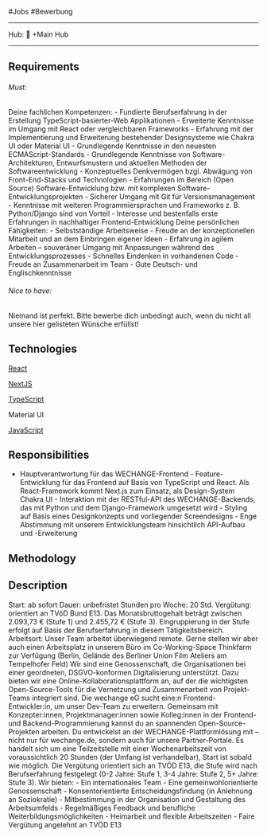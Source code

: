 #Jobs #Bewerbung
___
Hub: 🎯 +Main Hub
___



## Requirements

###### Must:

Deine fachlichen Kompetenzen: - Fundierte Berufserfahrung in der Erstellung TypeScript-basierter-Web Applikationen - Erweiterte Kenntnisse im Umgang mit React oder vergleichbaren Frameworks - Erfahrung mit der Implementierung und Erweiterung bestehender Designsysteme wie Chakra UI oder Material UI - Grundlegende Kenntnisse in den neuesten ECMAScript-Standards - Grundlegende Kenntnisse von Software-Architekturen, Entwurfsmustern und aktuellen Methoden der Softwareentwicklung - Konzeptuelles Denkvermögen bzgl. Abwägung von Front-End-Stacks und Technologien - Erfahrungen im Bereich (Open Source) Software-Entwicklung bzw. mit komplexen Software-Entwicklungsprojekten - Sicherer Umgang mit Git für Versionsmanagement - Kenntnisse mit weiteren Programmiersprachen und Frameworks z. B. Python/Django sind von Vorteil - Interesse und bestenfalls erste Erfahrungen in nachhaltiger Frontend-Entwicklung Deine persönlichen Fähigkeiten: - Selbstständige Arbeitsweise - Freude an der konzeptionellen Mitarbeit und an dem Einbringen eigener Ideen - Erfahrung in agilem Arbeiten – souveräner Umgang mit Anpassungen während des Entwicklungsprozesses - Schnelles Eindenken in vorhandenen Code - Freude an Zusammenarbeit im Team - Gute Deutsch- und Englischkenntnisse

###### Nice to have:

Niemand ist perfekt. Bitte bewerbe dich unbedingt auch, wenn du nicht all unsere hier gelisteten Wünsche erfüllst!

## Technologies

[React](https://germantechjobs.de/jobs/React/all "React Jobs Germany")

[NextJS](https://germantechjobs.de/jobs/NextJS/all "NextJS Jobs Germany")

[TypeScript](https://germantechjobs.de/jobs/TypeScript/all "TypeScript Jobs Germany")

Material UI

[JavaScript](https://germantechjobs.de/jobs/JavaScript/all "JavaScript Jobs Germany")

## Responsibilities

- Hauptverantwortung für das WECHANGE-Frontend - Feature-Entwicklung für das Frontend auf Basis von TypeScript und React. Als React-Framework kommt Next.js zum Einsatz, als Design-System Chakra UI - Interaktion mit der RESTful-API des WECHANGE-Backends, das mit Python und dem Django-Framework umgesetzt wird - Styling auf Basis eines Designkonzepts und vorliegender Screendesigns - Enge Abstimmung mit unserem Entwicklungsteam hinsichtlich API-Aufbau und -Erweiterung

## Methodology

## Description

Start: ab sofort Dauer: unbefristet Stunden pro Woche: 20 Std. Vergütung: orientiert an TVöD Bund E13. Das Monatsbruttogehalt beträgt zwischen 2.093,73 € (Stufe 1) und 2.455,72 € (Stufe 3). Eingruppierung in der Stufe erfolgt auf Basis der Berufserfahrung in diesem Tätigkeitsbereich. Arbeitsort: Unser Team arbeitet überwiegend remote. Gerne stellen wir aber auch einen Arbeitsplatz in unserem Büro im Co-Working-Space Thinkfarm zur Verfügung (Berlin, Gelände des Berliner Union Film Ateliers am Tempelhofer Feld) Wir sind eine Genossenschaft, die Organisationen bei einer geordneten, DSGVO-konformen Digitalisierung unterstützt. Dazu bieten wir eine Online-Kollaborationsplattform an, auf der die wichtigsten Open-Source-Tools für die Vernetzung und Zusammenarbeit von Projekt-Teams integriert sind. Die wechange eG sucht eine:n Frontend-Entwickler:in, um unser Dev-Team zu erweitern. Gemeinsam mit Konzepter:innen, Projektmanager:innen sowie Kolleg:innen in der Frontend- und Backend-Programmierung kannst du an spannenden Open-Source-Projekten arbeiten. Du entwickelst an der WECHANGE-Plattformlösung mit – nicht nur für wechange.de, sondern auch für unsere Partner-Portale. Es handelt sich um eine Teilzeitstelle mit einer Wochenarbeitszeit von voraussichtlich 20 Stunden (der Umfang ist verhandelbar), Start ist sobald wie möglich. Die Vergütung orientiert sich an TVÖD E13, die Stufe wird nach Berufserfahrung festgelegt (0-2 Jahre: Stufe 1, 3-4 Jahre: Stufe 2, 5+ Jahre: Stufe 3). Wir bieten: - Ein internationales Team - Eine gemeinwohlorientierte Genossenschaft - Konsentorientierte Entscheidungsfindung (in Anlehnung an Soziokratie) - Mitbestimmung in der Organisation und Gestaltung des Arbeitsumfelds - Regelmäßiges Feedback und berufliche Weiterbildungsmöglichkeiten - Heimarbeit und flexible Arbeitszeiten - Faire Vergütung angelehnt an TVÖD E13